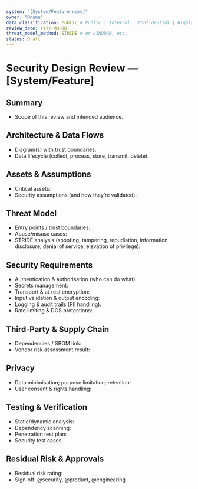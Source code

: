 ```yaml
---
system: "[System/Feature name]"
owner: "@name"
data_classification: Public # Public | Internal | Confidential | Highly Confidential
review_date: YYYY-MM-DD
threat_model_method: STRIDE # or LINDDUN, etc.
status: Draft
---
```


# Security Design Review — [System/Feature]

## Summary

- Scope of this review and intended audience.

## Architecture & Data Flows

- Diagram(s) with trust boundaries.
- Data lifecycle (collect, process, store, transmit, delete).

## Assets & Assumptions

- Critical assets:
- Security assumptions (and how they’re validated):

## Threat Model

- Entry points / trust boundaries:
- Abuse/misuse cases:
- STRIDE analysis (spoofing, tampering, repudiation, information disclosure, denial of service, elevation of privilege).

## Security Requirements

- Authentication & authorisation (who can do what):
- Secrets management:
- Transport & at‑rest encryption:
- Input validation & output encoding:
- Logging & audit trails (PII handling):
- Rate limiting & DOS protections:

## Third‑Party & Supply Chain

- Dependencies / SBOM link:
- Vendor risk assessment result:

## Privacy

- Data minimisation; purpose limitation; retention:
- User consent & rights handling:

## Testing & Verification

- Static/dynamic analysis:
- Dependency scanning:
- Penetration test plan:
- Security test cases:

## Residual Risk & Approvals

- Residual risk rating:
- Sign‑off: @security, @product, @engineering
